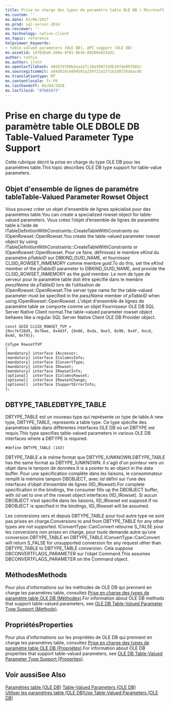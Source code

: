 ```yaml
---
title: Prise en charge des types de paramètre table OLE DB | Microsoft Docs
ms.custom: ''
ms.date: 03/06/2017
ms.prod: sql-server-2014
ms.reviewer: ''
ms.technology: native-client
ms.topic: reference
helpviewer_keywords:
- table-valued parameters (OLE DB), API support (OLE DB)
ms.assetid: 147036a0-260e-4f81-8b3b-89209e023a32
author: rothja
ms.author: jroth
ms.openlocfilehash: 48d5fd780b2eaa2fc18e39071d3b10fde897b82c
ms.sourcegitcommit: ad4d92dce894592a259721a1571b1d8736abacdb
ms.translationtype: MT
ms.contentlocale: fr-FR
ms.lasthandoff: 08/04/2020
ms.locfileid: "87603473"
---
```

# <a name="ole-db-table-valued-parameter-type-support"></a><span data-ttu-id="b8794-102">Prise en charge du type de paramètre table OLE DB</span><span class="sxs-lookup"><span data-stu-id="b8794-102">OLE DB Table-Valued Parameter Type Support</span></span>
  <span data-ttu-id="b8794-103">Cette rubrique décrit la prise en charge du type OLE DB pour les paramètres table.</span><span class="sxs-lookup"><span data-stu-id="b8794-103">This topic describes OLE DB type support for table-value parameters.</span></span>  
  
## <a name="table-valued-parameter-rowset-object"></a><span data-ttu-id="b8794-104">Objet d'ensemble de lignes de paramètre table</span><span class="sxs-lookup"><span data-stu-id="b8794-104">Table-Valued Parameter Rowset Object</span></span>  
 <span data-ttu-id="b8794-105">Vous pouvez créer un objet d'ensemble de lignes spécialisé pour des paramètres table.</span><span class="sxs-lookup"><span data-stu-id="b8794-105">You can create a specialized rowset object for table-valued parameters.</span></span> <span data-ttu-id="b8794-106">Vous créez l’objet d’ensemble de lignes de paramètre table à l’aide de ITableDefinitionWithConstraints::CreateTableWithConstraints ou IOpenRowset::OpenRowset.</span><span class="sxs-lookup"><span data-stu-id="b8794-106">You create the table-valued parameter rowset object by using ITableDefinitionWithConstraints::CreateTableWithConstraints or IOpenRowset::OpenRowset.</span></span> <span data-ttu-id="b8794-107">Pour ce faire, définissez le membre *eKind* du paramètre *pTableID* sur DBKIND_GUID_NAME, et fournissez CLSID_ROWSET_INMEMORY comme membre *guid*.</span><span class="sxs-lookup"><span data-stu-id="b8794-107">To do this, set the *eKind* member of the *pTableID* parameter to DBKIND_GUID_NAME, and provide the CLSID_ROWSET_INMEMORY as the *guid* member.</span></span> <span data-ttu-id="b8794-108">Le nom de type de serveur pour le paramètre table doit être spécifié dans le membre *pwszName* de *pTableID* lors de l’utilisation de IOpenRowset::OpenRowset.</span><span class="sxs-lookup"><span data-stu-id="b8794-108">The server type name for the table-valued parameter must be specified in the *pwszName* member of *pTableID* when using IOpenRowset::OpenRowset.</span></span> <span data-ttu-id="b8794-109">L'objet d'ensemble de lignes de paramètre table se comporte comme un objet Fournisseur OLE DB SQL Server Native Client normal.</span><span class="sxs-lookup"><span data-stu-id="b8794-109">The table-valued parameter rowset object behaves like a regular SQL Server Native Client OLE DB Provider object.</span></span>  
  
```  
const GUID CLSID_ROWSET_TVP =   
{0xc7ef28d5, 0x7bee, 0x443f, {0x86, 0xda, 0xe3, 0x98, 0x4f, 0xcd, 0x4d, 0xf9}};  
  
CoType RowsetTVP  
{  
[mandatory] interface IAccessor;  
[mandatory] interface IColumnsInfo;  
[mandatory] interface IConvertType;  
[mandatory] interface IRowset;  
[mandatory] interface IRowsetInfo;  
[optional]  interface IColumnsRowset;  
[optional]  interface IRowsetChange;  
[optional]  interface ISupportErrorInfo;  
};  
```  
  
## <a name="dbtype_table"></a><span data-ttu-id="b8794-110">DBTYPE_TABLE</span><span class="sxs-lookup"><span data-stu-id="b8794-110">DBTYPE_TABLE</span></span>  
 <span data-ttu-id="b8794-111">DBTYPE_TABLE est un nouveau type qui représente un type de table.</span><span class="sxs-lookup"><span data-stu-id="b8794-111">A new type, DBTYPE_TABLE, represents a table type.</span></span> <span data-ttu-id="b8794-112">Ce type spécifie des paramètres table dans différentes interfaces OLE DB où un DBTYPE est requis.</span><span class="sxs-lookup"><span data-stu-id="b8794-112">This type specifies table-valued parameters in various OLE DB interfaces where a DBTYPE is required.</span></span>  
  
```  
#define DBTYPE_TABLE (143)  
```  
  
 <span data-ttu-id="b8794-113">DBTYPE_TABLE a le même format que DBTYPE_IUNKNOWN.</span><span class="sxs-lookup"><span data-stu-id="b8794-113">DBTYPE_TABLE has the same format as DBTYPE_IUNKNOWN.</span></span> <span data-ttu-id="b8794-114">Il s'agit d'un pointeur vers un objet dans le tampon de données.</span><span class="sxs-lookup"><span data-stu-id="b8794-114">It is a pointer to an object in the data buffer.</span></span> <span data-ttu-id="b8794-115">Pour une spécification complète dans les liaisons, le consommateur remplit la mémoire tampon DBOBJECT, avec *iid* défini sur l’une des interfaces d’objet d’ensemble de lignes (IID_IRowset).</span><span class="sxs-lookup"><span data-stu-id="b8794-115">For complete specification in the bindings, the consumer fills up the DBOBJECT buffer, with *iid* set to one of the rowset object interfaces (IID_IRowset).</span></span> <span data-ttu-id="b8794-116">Si aucun DBOBJECT n’est spécifié dans les liaisons, IID_IRowset est supposé.</span><span class="sxs-lookup"><span data-stu-id="b8794-116">If no DBOBJECT is specified in the bindings, IID_IRowset will be assumed.</span></span>  
  
 <span data-ttu-id="b8794-117">Les conversions vers et depuis DBTYPE_TABLE pour tout autre type ne sont pas prises en charge.</span><span class="sxs-lookup"><span data-stu-id="b8794-117">Conversions to and from DBTYPE_TABLE for any other types are not supported.</span></span> <span data-ttu-id="b8794-118">IConvertType::CanConvert retourne S_FALSE pour les conversions non prises en charge, pour toute demande autre qu’une conversion DBTYPE_TABLE en DBTYPE_TABLE.</span><span class="sxs-lookup"><span data-stu-id="b8794-118">IConvertType::CanConvert will return S_FALSE for unsupported conversion for any request other than DBTYPE_TABLE to DBTYPE_TABLE conversion.</span></span> <span data-ttu-id="b8794-119">Cela suppose DBCONVERTFLAGS_PARAMETER sur l’objet Command.</span><span class="sxs-lookup"><span data-stu-id="b8794-119">This assumes DBCONVERTFLAGS_PARAMETER on the Command object.</span></span>  
  
## <a name="methods"></a><span data-ttu-id="b8794-120">Méthodes</span><span class="sxs-lookup"><span data-stu-id="b8794-120">Methods</span></span>  
 <span data-ttu-id="b8794-121">Pour plus d’informations sur les méthodes de OLE DB qui prennent en charge les paramètres table, consultez [Prise en charge des types de paramètre table OLE DB &#40;Méthodes&#41;](ole-db-table-valued-parameter-type-support-methods.md).</span><span class="sxs-lookup"><span data-stu-id="b8794-121">For information about OLE DB methods that support table-valued parameters, see [OLE DB Table-Valued Parameter Type Support &#40;Methods&#41;](ole-db-table-valued-parameter-type-support-methods.md).</span></span>  
  
## <a name="properties"></a><span data-ttu-id="b8794-122">Propriétés</span><span class="sxs-lookup"><span data-stu-id="b8794-122">Properties</span></span>  
 <span data-ttu-id="b8794-123">Pour plus d’informations sur les propriétés de OLE DB qui prennent en charge les paramètres table, consultez [Prise en charge des types de paramètre table OLE DB &#40;Propriétés&#41;](ole-db-table-valued-parameter-type-support-properties.md).</span><span class="sxs-lookup"><span data-stu-id="b8794-123">For information about OLE DB properties that support table-valued parameters, see [OLE DB Table-Valued Parameter Type Support &#40;Properties&#41;](ole-db-table-valued-parameter-type-support-properties.md).</span></span>  
  
## <a name="see-also"></a><span data-ttu-id="b8794-124">Voir aussi</span><span class="sxs-lookup"><span data-stu-id="b8794-124">See Also</span></span>  
 <span data-ttu-id="b8794-125">[Paramètres table &#40;OLE DB&#41;](table-valued-parameters-ole-db.md) </span><span class="sxs-lookup"><span data-stu-id="b8794-125">[Table-Valued Parameters &#40;OLE DB&#41;](table-valued-parameters-ole-db.md) </span></span>  
 [<span data-ttu-id="b8794-126">Utiliser les paramètres table &#40;OLE DB&#41;</span><span class="sxs-lookup"><span data-stu-id="b8794-126">Use Table-Valued Parameters &#40;OLE DB&#41;</span></span>](../native-client-ole-db-how-to/use-table-valued-parameters-ole-db.md)  
  
  
